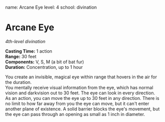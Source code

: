 name: Arcane Eye
level: 4
school: divination

# Arcane Eye 
_4th-level divination_ 

**Casting Time:** 1 action   
**Range:** 30 feet   
**Components:** V, S, M (a bit of bat fur)   
**Duration:** Concentration, up to 1 hour 

You create an invisible, magical eye within range that hovers in the air for the duration.    
You mentally receive visual information from the eye, which has normal vision and darkvision out to 30 feet. The eye can look in every direction.    
As an action, you can move the eye up to 30 feet in any direction. There is no limit to how far away from you the eye can move, but it can't enter another plane of existence. A solid barrier blocks the eye's movement, but the eye can pass through an opening as small as 1 inch in diameter. 
